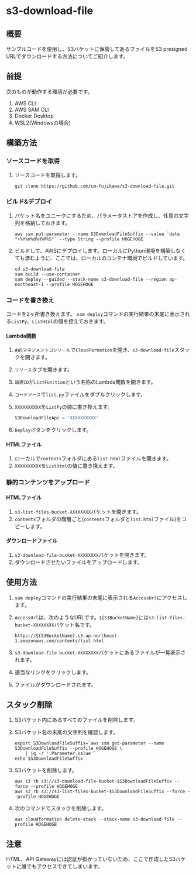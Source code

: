 # s3-download-file

## 概要

サンプルコードを使用し、S3バケットに保管してあるファイルをS3 presigned URLでダウンロードする方法についてご紹介します。

## 前提

次のものが動作する環境が必要です。

1. AWS CLI
1. AWS SAM CLI
1. Docker Desktop
1. WSL2(Windowsの場合)

## 構築方法

### ソースコードを取得

1. ソースコードを取得します。

    ```shell
    git clone https://github.com/cm-fujikawa/s3-download-file.git
    ```

### ビルド&デプロイ

1. バケット名をユニークにするため、パラメータストアを作成し、任意の文字列を格納しておきます。

    ```shell
    aws ssm put-parameter --name S3DownloadFileSuffix --value `date "+%Y%m%d%H%M%S"` --type String --profile HOGEHOGE
    ```

2. ビルドして、AWSにデプロイします。ローカルにPython環境を構築しなくても済むように、ここでは、ローカルのコンテナ環境でビルドしています。

    ```shell
    cd s3-download-file
    sam build --use-container
    sam deploy --guided --stack-name s3-download-file --region ap-northeast-1 --profile HOGEHOGE
    ```

### コードを書き換え

コードを2ヶ所書き換えます。
`sam deploy`コマンドの実行結果の末尾に表示される`ListPy`、`ListHtml`の値を控えておきます。

#### Lambda関数

1. `AWSマネジメントコンソール`で`CloudFormation`を開き、`s3-download-file`スタックを開きます。
1. `リソース`タブを開きます。
1. `論理ID`が`ListFunction`という名称のLambda関数を開きます。
1. `コードソース`で`list.py`ファイルをダブルクリックします。
1. `XXXXXXXXXX`を`ListPy`の値に書き換えます。

    ```python
    S3DownloadFileApi = 'XXXXXXXXXX'
    ```

1. `Deploy`ボタンをクリックします。

#### HTMLファイル

1. ローカルで`contents`フォルダにある`list.html`ファイルを開きます。
1. `XXXXXXXXXX`を`ListHtml`の値に書き換えます。

### 静的コンテンツをアップロード

#### HTMLファイル

1. `s3-list-files-bucket-XXXXXXXX`バケットを開きます。
1. `contents`フォルダの階層ごと(`contents`フォルダと`list.html`ファイル)をコピーします。

#### ダウンロードファイル

1. `s3-download-file-bucket-XXXXXXXX`バケットを開きます。
1. ダウンロードさせたいファイルをアップロードします。

## 使用方法

1. `sam deploy`コマンドの実行結果の末尾に表示される`AccessUrl`にアクセスします。
1. `AccessUrl`は、次のようなURLです。`${S3BucketName}`には`s3-list-files-bucket-XXXXXXXX`バケット名です。

    ```text
    https://${S3BucketName}.s3-ap-northeast-1.amazonaws.com/contents/list.html
    ```

1. `s3-download-file-bucket-XXXXXXXX`バケットにあるファイルが一覧表示されます。
1. 適当なリンクをクリックします。
1. ファイルがダウンロードされます。

## スタック削除

1. S3バケット内にあるすべてのファイルを削除します。
1. S3バケット名の末尾の文字列を確認します。

    ```shell
    export S3DownloadFileSuffix=`aws ssm get-parameter --name S3DownloadFileSuffix --profile HOGEHOGE \
        | jq -r '.Parameter.Value'`
    echo $S3DownloadFileSuffix
    ```

1. S3バケットを削除します。

    ```shell
    aws s3 rb s3://s3-download-file-bucket-$S3DownloadFileSuffix --force --profile HOGEHOGE
    aws s3 rb s3://s3-list-files-bucket-$S3DownloadFileSuffix --force --profile HOGEHOGE
    ```

1. 次のコマンドでスタックを削除します。

    ```shell
    aws cloudformation delete-stack --stack-name s3-download-file --profile HOGEHOGE
    ```

## 注意

HTML、API Gatewayには認証が掛かっていないため、ここで作成したS3バケットに誰でもアクセスできてしまいます。
